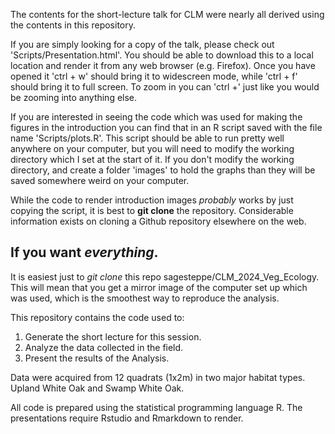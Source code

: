 The contents for the short-lecture talk for CLM were nearly all derived using the contents in this repository. 

If you are simply looking for a copy of the talk, please check out 'Scripts/Presentation.html'. 
You should be able to download this to a local location and render it from any web browser (e.g. Firefox). 
Once you have opened it 'ctrl + w' should bring it to widescreen mode, while 'ctrl + f' should bring it to full screen. 
To zoom in you can 'ctrl +' just like you would be zooming into anything else. 

If you are interested in seeing the code which was used for making the figures in the introduction you can find that in an R script saved with the file name 'Scripts/plots.R'. 
This script should be able to run pretty well anywhere on your computer, but you will need to modify the working directory which I set at the start of it. 
If you don't modify the working directory, and create a folder 'images' to hold the graphs than they will be saved somewhere weird on your computer. 

While the code to render introduction images *probably* works by just copying the script, it is best to **git clone** the repository. 
Considerable information exists on cloning a Github repository elsewhere on the web. 

## If you want *everything*. 

It is easiest just to *git clone* this repo sagesteppe/CLM_2024_Veg_Ecology.
This will mean that you get a mirror image of the computer set up which was used, which is the smoothest way to reproduce the analysis. 

This repository contains the code used to:

1) Generate the short lecture for this session.  
2) Analyze the data collected in the field. 
3) Present the results of the Analysis. 

Data were acquired from 12 quadrats (1x2m) in two major habitat types. 
Upland White Oak and Swamp White Oak.  

All code is prepared using the statistical programming language R. 
The presentations require Rstudio and Rmarkdown to render. 